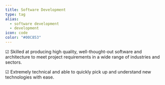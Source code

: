 ```yaml
---
title: Software Development
type: tag
alias:
  - software development
  - development
icon: code
color: "#00C853"
---
```

☑ Skilled at producing high quality, well-thought-out software and
  architecture to meet project requirements in a wide range of industries and
  sectors. 

☑ Extremely technical and able to quickly pick up and understand new technologies with ease.
